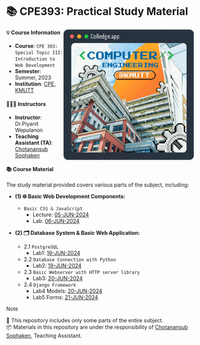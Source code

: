 # 📚 CPE393: Practical Study Material 

<img align="right" width="350"  src="https://github.com/ChotanansubSoph/ChotanansubSoph/blob/main/img/cpe_kmutt.gif?raw=true"/>

#### 💡 Course Information
- **Course**: `CPE 393: Special Topic III: Introduction to Web Development`
- **Semester**: Summer, 2023
- **Institution**: [CPE, KMUTT](https://www.cpe.kmutt.ac.th/en)

#### 🧑🏻‍🏫 Instructors
- **Instructor**: Dr.Piyanit Wepulanon
- **Teaching Assistant (TA)**: [Chotanansub Sophaken](https://github.com/ChotanansubSoph)

#### 📚 Course Material
The study material provided covers various parts of the subject, including:

- **(1) 🌐 Basic Web Development Components:**
  - `Basic CSS & JavaScript` 
    - Lecture: [05-JUN-2024](https://github.com/ChotanansubSoph/CPE393-Summer-2023/tree/main/05JUN2024-CSS-JS)
    - Lab: [06-JUN-2024](https://github.com/ChotanansubSoph/CPE393-Summer-2023/tree/main/06JUN2024-Frontend-Lab)

- **(2) 🗂️ Database System & Basic Web Application:**
  - 2.1 `PostgreSQL`
    - Lab1: [19-JUN-2024](https://github.com/ChotanansubSoph/CPE393-Summer-2023/tree/main/19JUN2024-PostgreSQL-Python)
  - 2.2 `Database Connection with Python`
    - Lab2: [19-JUN-2024](https://github.com/ChotanansubSoph/CPE393-Summer-2023/tree/main/19JUN2024-PostgreSQL-Python)
  - 2.3 `Basic Webserver with HTTP server library`
    - Lab3: [20-JUN-2024](https://github.com/ChotanansubSoph/CPE393-Summer-2023/tree/main/20JUN2024-WebServer-Django)
  - 2.4 `Django Framework`
    - Lab4 Models: [20-JUN-2024](https://github.com/ChotanansubSoph/CPE393-Summer-2023/tree/main/20JUN2024-WebServer-Django)
    - Lab5 Forms: [21-JUN-2024]()
    
> [!NOTE]  
> 📖 This repository includes only some parts of the entire subject.  
> 📦 Materials in this repository are under the responsibility of [Chotanansub Sophaken](https://github.com/ChotanansubSoph), Teaching Assistant.

